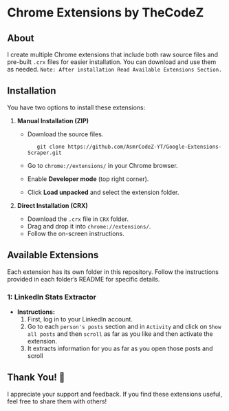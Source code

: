 # Chrome Extensions by TheCodeZ

## About
I create multiple Chrome extensions that include both raw source files and pre-built `.crx` files for easier installation. You can download and use them as needed. `Note: After installation Read Available Extensions Section.`

## Installation
You have two options to install these extensions:

1. **Manual Installation (ZIP)**
   - Download the source files.

            git clone https://github.com/AsmrCodeZ-YT/Google-Extensions-Scraper.git
   - Go to `chrome://extensions/` in your Chrome browser.
   - Enable **Developer mode** (top right corner).
   - Click **Load unpacked** and select the extension folder.

2. **Direct Installation (CRX)**
   - Download the `.crx` file in `CRX` folder.
   - Drag and drop it into `chrome://extensions/`.
   - Follow the on-screen instructions.

## Available Extensions
Each extension has its own folder in this repository. Follow the instructions provided in each folder’s README for specific details.

### 1: LinkedIn Stats Extractor
- **Instructions:**
  1. First, log in to your LinkedIn account.
  2. Go to each `person's posts` section and in `Activity` and click on `Show all posts` and then `scroll` as far as you like and then activate the extension.
  3. It extracts information for you as far as you open those posts and scroll

## Thank You! 🙌
I appreciate your support and feedback. If you find these extensions useful, feel free to share them with others!

